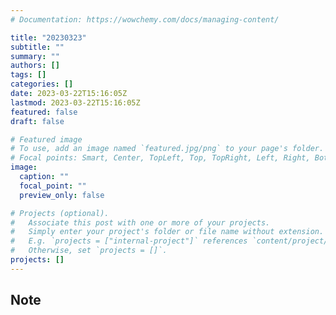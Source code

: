 ```yaml
---
# Documentation: https://wowchemy.com/docs/managing-content/

title: "20230323"
subtitle: ""
summary: ""
authors: []
tags: []
categories: []
date: 2023-03-22T15:16:05Z
lastmod: 2023-03-22T15:16:05Z
featured: false
draft: false

# Featured image
# To use, add an image named `featured.jpg/png` to your page's folder.
# Focal points: Smart, Center, TopLeft, Top, TopRight, Left, Right, BottomLeft, Bottom, BottomRight.
image:
  caption: ""
  focal_point: ""
  preview_only: false

# Projects (optional).
#   Associate this post with one or more of your projects.
#   Simply enter your project's folder or file name without extension.
#   E.g. `projects = ["internal-project"]` references `content/project/deep-learning/index.md`.
#   Otherwise, set `projects = []`.
projects: []
---
```


## Note

